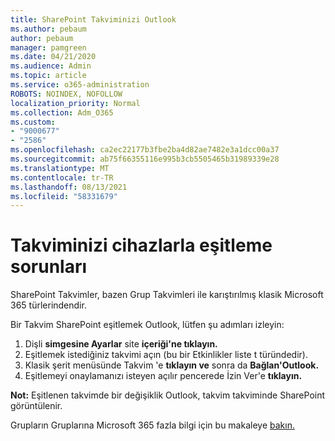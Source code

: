 ```yaml
---
title: SharePoint Takviminizi Outlook
ms.author: pebaum
author: pebaum
manager: pamgreen
ms.date: 04/21/2020
ms.audience: Admin
ms.topic: article
ms.service: o365-administration
ROBOTS: NOINDEX, NOFOLLOW
localization_priority: Normal
ms.collection: Adm_O365
ms.custom:
- "9000677"
- "2586"
ms.openlocfilehash: ca2ec22177b3fbe2ba4d82ae7482e3a1dcc00a37
ms.sourcegitcommit: ab75f66355116e995b3cb5505465b31989339e28
ms.translationtype: MT
ms.contentlocale: tr-TR
ms.lasthandoff: 08/13/2021
ms.locfileid: "58331679"
---
```

# <a name="issues-synchronizing-your-calendar-to-devices"></a>Takviminizi cihazlarla eşitleme sorunları

SharePoint Takvimler, bazen Grup Takvimleri ile karıştırılmış klasik Microsoft 365 türlerindendir.

Bir Takvim SharePoint eşitlemek Outlook, lütfen şu adımları izleyin:

1. Dişli **simgesine Ayarlar** site **içeriği'ne tıklayın.**
2. Eşitlemek istediğiniz takvimi açın (bu bir Etkinlikler liste t türündedir).
3. Klasik şerit menüsünde Takvim 'e **tıklayın ve** sonra da **Bağlan'Outlook.**
4. Eşitlemeyi onaylamanızı isteyen açılır pencerede İzin Ver'e **tıklayın.**

**Not:** Eşitlenen takvimde bir değişiklik Outlook, takvim takviminde SharePoint görüntülenir.

Grupların Gruplarına Microsoft 365 fazla bilgi için bu makaleye [bakın.](https://support.office.com/article/Learn-about-Office-365-groups-b565caa1-5c40-40ef-9915-60fdb2d97fa2)
